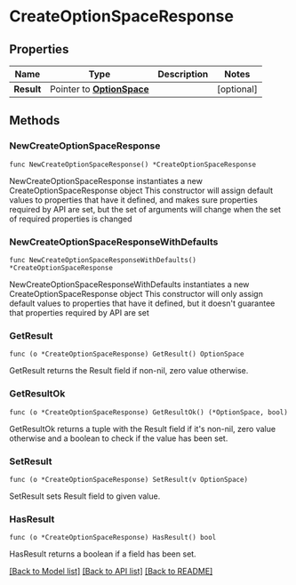 # CreateOptionSpaceResponse

## Properties

Name | Type | Description | Notes
------------ | ------------- | ------------- | -------------
**Result** | Pointer to [**OptionSpace**](OptionSpace.md) |  | [optional] 

## Methods

### NewCreateOptionSpaceResponse

`func NewCreateOptionSpaceResponse() *CreateOptionSpaceResponse`

NewCreateOptionSpaceResponse instantiates a new CreateOptionSpaceResponse object
This constructor will assign default values to properties that have it defined,
and makes sure properties required by API are set, but the set of arguments
will change when the set of required properties is changed

### NewCreateOptionSpaceResponseWithDefaults

`func NewCreateOptionSpaceResponseWithDefaults() *CreateOptionSpaceResponse`

NewCreateOptionSpaceResponseWithDefaults instantiates a new CreateOptionSpaceResponse object
This constructor will only assign default values to properties that have it defined,
but it doesn't guarantee that properties required by API are set

### GetResult

`func (o *CreateOptionSpaceResponse) GetResult() OptionSpace`

GetResult returns the Result field if non-nil, zero value otherwise.

### GetResultOk

`func (o *CreateOptionSpaceResponse) GetResultOk() (*OptionSpace, bool)`

GetResultOk returns a tuple with the Result field if it's non-nil, zero value otherwise
and a boolean to check if the value has been set.

### SetResult

`func (o *CreateOptionSpaceResponse) SetResult(v OptionSpace)`

SetResult sets Result field to given value.

### HasResult

`func (o *CreateOptionSpaceResponse) HasResult() bool`

HasResult returns a boolean if a field has been set.


[[Back to Model list]](../README.md#documentation-for-models) [[Back to API list]](../README.md#documentation-for-api-endpoints) [[Back to README]](../README.md)


